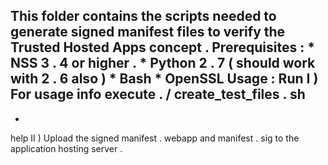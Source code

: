 This
folder
contains
the
scripts
needed
to
generate
signed
manifest
files
to
verify
the
Trusted
Hosted
Apps
concept
.
Prerequisites
:
*
NSS
3
.
4
or
higher
.
*
Python
2
.
7
(
should
work
with
2
.
6
also
)
*
Bash
*
OpenSSL
Usage
:
Run
I
)
For
usage
info
execute
.
/
create_test_files
.
sh
-
-
help
II
)
Upload
the
signed
manifest
.
webapp
and
manifest
.
sig
to
the
application
hosting
server
.
